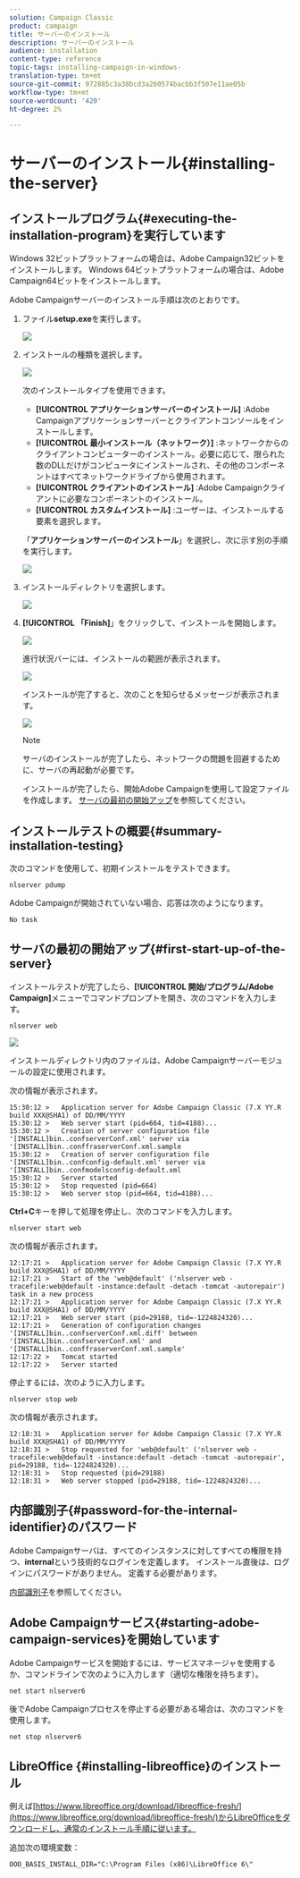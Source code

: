 ```yaml
---
solution: Campaign Classic
product: campaign
title: サーバーのインストール
description: サーバーのインストール
audience: installation
content-type: reference
topic-tags: installing-campaign-in-windows-
translation-type: tm+mt
source-git-commit: 972885c3a38bcd3a260574bacbb3f507e11ae05b
workflow-type: tm+mt
source-wordcount: '420'
ht-degree: 2%

---
```



# サーバーのインストール{#installing-the-server}

## インストールプログラム{#executing-the-installation-program}を実行しています

Windows 32ビットプラットフォームの場合は、Adobe Campaign32ビットをインストールします。 Windows 64ビットプラットフォームの場合は、Adobe Campaign64ビットをインストールします。

Adobe Campaignサーバーのインストール手順は次のとおりです。

1. ファイル&#x200B;**setup.exe**&#x200B;を実行します。

   ![](assets/s_ncs_install_installer_01.png)

1. インストールの種類を選択します。

   ![](assets/s_ncs_install_installer_01a.png)

   次のインストールタイプを使用できます。

   * **[!UICONTROL アプリケーションサーバーのインストール]** :Adobe Campaignアプリケーションサーバーとクライアントコンソールをインストールします。
   * **[!UICONTROL 最小インストール（ネットワーク）]** :ネットワークからのクライアントコンピューターのインストール。必要に応じて、限られた数のDLLだけがコンピュータにインストールされ、その他のコンポーネントはすべてネットワークドライブから使用されます。
   * **[!UICONTROL クライアントのインストール]** :Adobe Campaignクライアントに必要なコンポーネントのインストール。
   * **[!UICONTROL カスタムインストール]** :ユーザーは、インストールする要素を選択します。

   「**アプリケーションサーバーのインストール**」を選択し、次に示す別の手順を実行します。

   ![](assets/s_ncs_install_installer_02.png)

1. インストールディレクトリを選択します。

   ![](assets/s_ncs_install_installer_03.png)

1. **[!UICONTROL 「Finish]**」をクリックして、インストールを開始します。

   ![](assets/s_ncs_install_installer_04.png)

   進行状況バーには、インストールの範囲が表示されます。

   ![](assets/s_ncs_install_installer_05.png)

   インストールが完了すると、次のことを知らせるメッセージが表示されます。

   ![](assets/s_ncs_install_installer_06.png)

   >[!NOTE]
   >
   >サーバのインストールが完了したら、ネットワークの問題を回避するために、サーバの再起動が必要です。

   インストールが完了したら、開始Adobe Campaignを使用して設定ファイルを作成します。 [サーバの最初の開始アップ](#first-start-up-of-the-server)を参照してください。

## インストールテストの概要{#summary-installation-testing}

次のコマンドを使用して、初期インストールをテストできます。

```
nlserver pdump
```

Adobe Campaignが開始されていない場合、応答は次のようになります。

```
No task
```

## サーバの最初の開始アップ{#first-start-up-of-the-server}

インストールテストが完了したら、**[!UICONTROL 開始/プログラム/Adobe Campaign]**&#x200B;メニューでコマンドプロンプトを開き、次のコマンドを入力します。

```
nlserver web
```

![](assets/s_ncs_install_cmd_nlserverweb.png)

インストールディレクトリ内のファイルは、Adobe Campaignサーバーモジュールの設定に使用されます。

次の情報が表示されます。

```
15:30:12 >   Application server for Adobe Campaign Classic (7.X YY.R build XXX@SHA1) of DD/MM/YYYY
15:30:12 >   Web server start (pid=664, tid=4188)...
15:30:12 >   Creation of server configuration file '[INSTALL]bin..confserverConf.xml' server via '[INSTALL]bin..conffraserverConf.xml.sample
15:30:12 >   Creation of server configuration file '[INSTALL]bin..confconfig-default.xml' server via '[INSTALL]bin..confmodelsconfig-default.xml
15:30:12 >   Server started
15:30:12 >   Stop requested (pid=664)
15:30:12 >   Web server stop (pid=664, tid=4188)...
```

**Ctrl+C**&#x200B;キーを押して処理を停止し、次のコマンドを入力します。

```
nlserver start web
```

次の情報が表示されます。

```
12:17:21 >   Application server for Adobe Campaign Classic (7.X YY.R build XXX@SHA1) of DD/MM/YYYY
12:17:21 >   Start of the 'web@default' ('nlserver web -tracefile:web@default -instance:default -detach -tomcat -autorepair') task in a new process 
12:17:21 >   Application server for Adobe Campaign Classic (7.X YY.R build XXX@SHA1) of DD/MM/YYYY
12:17:21 >   Web server start (pid=29188, tid=-1224824320)...
12:17:21 >   Generation of configuration changes '[INSTALL]bin..confserverConf.xml.diff' between '[INSTALL]bin..confserverConf.xml' and '[INSTALL]bin..conffraserverConf.xml.sample'
12:17:22 >   Tomcat started
12:17:22 >   Server started
```

停止するには、次のように入力します。

```
nlserver stop web
```

次の情報が表示されます。

```
12:18:31 >   Application server for Adobe Campaign Classic (7.X YY.R build XXX@SHA1) of DD/MM/YYYY
12:18:31 >   Stop requested for 'web@default' ('nlserver web -tracefile:web@default -instance:default -detach -tomcat -autorepair', pid=29188, tid=-1224824320)...
12:18:31 >   Stop requested (pid=29188)
12:18:31 >   Web server stopped (pid=29188, tid=-1224824320)...
```

## 内部識別子{#password-for-the-internal-identifier}のパスワード

Adobe Campaignサーバは、すべてのインスタンスに対してすべての権限を持つ、**internal**&#x200B;という技術的なログインを定義します。 インストール直後は、ログインにパスワードがありません。 定義する必要があります。

[内部識別子](../../installation/using/campaign-server-configuration.md#internal-identifier)を参照してください。

## Adobe Campaignサービス{#starting-adobe-campaign-services}を開始しています

Adobe Campaignサービスを開始するには、サービスマネージャを使用するか、コマンドラインで次のように入力します（適切な権限を持ちます）。

```
net start nlserver6
```

後でAdobe Campaignプロセスを停止する必要がある場合は、次のコマンドを使用します。

```
net stop nlserver6
```

## LibreOffice {#installing-libreoffice}のインストール

例えば[https://www.libreoffice.org/download/libreoffice-fresh/](https://www.libreoffice.org/download/libreoffice-fresh/)からLibreOfficeをダウンロードし、通常のインストール手順に従います。

追加次の環境変数：

```
OOO_BASIS_INSTALL_DIR="C:\Program Files (x86)\LibreOffice 6\"
```

